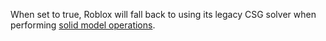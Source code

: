 When set to true, Roblox will fall back to using its legacy CSG solver when performing [solid model operations](https://developer.roblox.com/articles/3D-Modeling-with-Parts "Solid modeling").